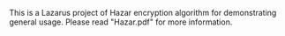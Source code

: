 This is a Lazarus project of Hazar encryption algorithm for demonstrating general usage.
Please read "Hazar.pdf" for more information.
